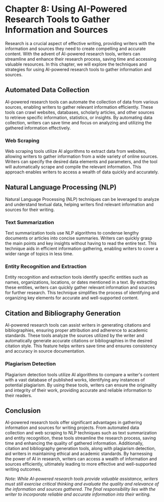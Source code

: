 Chapter 8: Using AI-Powered Research Tools to Gather Information and Sources
============================================================================

Research is a crucial aspect of effective writing, providing writers with the information and sources they need to create compelling and accurate content. With the advent of AI-powered research tools, writers can streamline and enhance their research process, saving time and accessing valuable resources. In this chapter, we will explore the techniques and strategies for using AI-powered research tools to gather information and sources.

Automated Data Collection
-------------------------

AI-powered research tools can automate the collection of data from various sources, enabling writers to gather relevant information efficiently. These tools can crawl websites, databases, scholarly articles, and other sources to retrieve specific information, statistics, or insights. By automating data collection, writers can save time and focus on analyzing and utilizing the gathered information effectively.

### Web Scraping

Web scraping tools utilize AI algorithms to extract data from websites, allowing writers to gather information from a wide variety of online sources. Writers can specify the desired data elements and parameters, and the tool will automatically scrape and compile the relevant information. This approach enables writers to access a wealth of data quickly and accurately.

Natural Language Processing (NLP)
---------------------------------

Natural Language Processing (NLP) techniques can be leveraged to analyze and understand textual data, helping writers find relevant information and sources for their writing.

### Text Summarization

Text summarization tools use NLP algorithms to condense lengthy documents or articles into concise summaries. Writers can quickly grasp the main points and key insights without having to read the entire text. This technique aids in efficient information gathering, enabling writers to cover a wider range of topics in less time.

### Entity Recognition and Extraction

Entity recognition and extraction tools identify specific entities such as names, organizations, locations, or dates mentioned in a text. By extracting these entities, writers can quickly gather relevant information and sources for further research. This technique simplifies the process of identifying and organizing key elements for accurate and well-supported content.

Citation and Bibliography Generation
------------------------------------

AI-powered research tools can assist writers in generating citations and bibliographies, ensuring proper attribution and adherence to academic standards. These tools analyze the sources utilized by the writer and automatically generate accurate citations or bibliographies in the desired citation style. This feature helps writers save time and ensures consistency and accuracy in source documentation.

### Plagiarism Detection

Plagiarism detection tools utilize AI algorithms to compare a writer's content with a vast database of published works, identifying any instances of potential plagiarism. By using these tools, writers can ensure the originality and integrity of their work, providing accurate and reliable information to their readers.

Conclusion
----------

AI-powered research tools offer significant advantages in gathering information and sources for writing projects. From automated data collection and web scraping to NLP techniques such as text summarization and entity recognition, these tools streamline the research process, saving time and enhancing the quality of gathered information. Additionally, citation and bibliography generation tools, along with plagiarism detection, aid writers in maintaining ethical and academic standards. By harnessing the power of AI in research, writers can access a wealth of information and sources efficiently, ultimately leading to more effective and well-supported writing outcomes.

*Note: While AI-powered research tools provide valuable assistance, writers must still exercise critical thinking and evaluate the quality and relevance of the information and sources gathered. The final responsibility lies with the writer to incorporate reliable and accurate information into their writing.*
